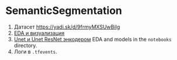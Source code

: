 # SemanticSegmentation

1. Дaтасет https://yadi.sk/d/9frmyMXSUwBiIg
2. [EDA и визуализация](https://github.com/kumgleb/Lyft_motion_prediction/blob/main/examples/train_example.ipynb)
3. [Unet и Unet ResNet энкодером](https://github.com/kumgleb/Lyft_motion_prediction/blob/main/examples/train_example.ipynb)
EDA and models in the `notebooks` directory.
4. Логи в `.tfevents`.
